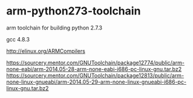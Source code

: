 # arm-python273-toolchain
arm toolchain for building python 2.7.3

gcc 4.8.3

http://elinux.org/ARMCompilers

  https://sourcery.mentor.com/GNUToolchain/package12774/public/arm-none-eabi/arm-2014.05-28-arm-none-eabi-i686-pc-linux-gnu.tar.bz2
  https://sourcery.mentor.com/GNUToolchain/package12813/public/arm-none-linux-gnueabi/arm-2014.05-29-arm-none-linux-gnueabi-i686-pc-linux-gnu.tar.bz2

